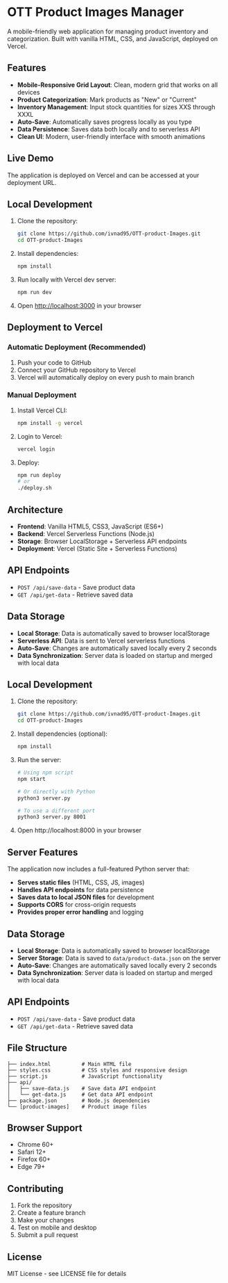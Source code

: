 # OTT Product Images Manager

A mobile-friendly web application for managing product inventory and categorization. Built with vanilla HTML, CSS, and JavaScript, deployed on Vercel.

## Features

- **Mobile-Responsive Grid Layout**: Clean, modern grid that works on all devices
- **Product Categorization**: Mark products as "New" or "Current"
- **Inventory Management**: Input stock quantities for sizes XXS through XXXL
- **Auto-Save**: Automatically saves progress locally as you type
- **Data Persistence**: Saves data both locally and to serverless API
- **Clean UI**: Modern, user-friendly interface with smooth animations

## Live Demo

The application is deployed on Vercel and can be accessed at your deployment URL.

## Local Development

1. Clone the repository:
   ```bash
   git clone https://github.com/ivnad95/OTT-product-Images.git
   cd OTT-product-Images
   ```

2. Install dependencies:
   ```bash
   npm install
   ```

3. Run locally with Vercel dev server:
   ```bash
   npm run dev
   ```

4. Open <http://localhost:3000> in your browser

## Deployment to Vercel

### Automatic Deployment (Recommended)

1. Push your code to GitHub
2. Connect your GitHub repository to Vercel
3. Vercel will automatically deploy on every push to main branch

### Manual Deployment

1. Install Vercel CLI:
   ```bash
   npm install -g vercel
   ```

2. Login to Vercel:
   ```bash
   vercel login
   ```

3. Deploy:
   ```bash
   npm run deploy
   # or
   ./deploy.sh
   ```

## Architecture

- **Frontend**: Vanilla HTML5, CSS3, JavaScript (ES6+)
- **Backend**: Vercel Serverless Functions (Node.js)
- **Storage**: Browser LocalStorage + Serverless API endpoints
- **Deployment**: Vercel (Static Site + Serverless Functions)

## API Endpoints

- `POST /api/save-data` - Save product data
- `GET /api/get-data` - Retrieve saved data

## Data Storage

- **Local Storage**: Data is automatically saved to browser localStorage
- **Serverless API**: Data is sent to Vercel serverless functions
- **Auto-Save**: Changes are automatically saved locally every 2 seconds
- **Data Synchronization**: Server data is loaded on startup and merged with local data

## Local Development

1. Clone the repository:
   ```bash
   git clone https://github.com/ivnad95/OTT-product-Images.git
   cd OTT-product-Images
   ```

2. Install dependencies (optional):
   ```bash
   npm install
   ```

3. Run the server:
   ```bash
   # Using npm script
   npm start
   
   # Or directly with Python
   python3 server.py
   
   # To use a different port
   python3 server.py 8001
   ```

4. Open http://localhost:8000 in your browser

## Server Features

The application now includes a full-featured Python server that:

- **Serves static files** (HTML, CSS, JS, images)
- **Handles API endpoints** for data persistence
- **Saves data to local JSON files** for development
- **Supports CORS** for cross-origin requests
- **Provides proper error handling** and logging

## Data Storage

- **Local Storage**: Data is automatically saved to browser localStorage
- **Server Storage**: Data is saved to `data/product-data.json` on the server
- **Auto-Save**: Changes are automatically saved locally every 2 seconds
- **Data Synchronization**: Server data is loaded on startup and merged with local data

## API Endpoints

- `POST /api/save-data` - Save product data
- `GET /api/get-data` - Retrieve saved data

## File Structure

```
├── index.html          # Main HTML file
├── styles.css          # CSS styles and responsive design
├── script.js           # JavaScript functionality
├── api/
│   ├── save-data.js    # Save data API endpoint
│   └── get-data.js     # Get data API endpoint
├── package.json        # Node.js dependencies
└── [product-images]    # Product image files
```

## Browser Support

- Chrome 60+
- Safari 12+
- Firefox 60+
- Edge 79+

## Contributing

1. Fork the repository
2. Create a feature branch
3. Make your changes
4. Test on mobile and desktop
5. Submit a pull request

## License

MIT License - see LICENSE file for details